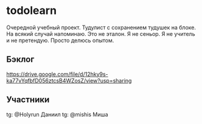 # todolearn
Очередной учебный проект.
Тудулист с сохранением тудушек на блоке.
На всякий случай напоминаю. Это не эталон. Я не сеньор. Я не учитель и не претендую. 
Просто делюсь опытом. 

## Бэклог 
https://drive.google.com/file/d/12hky9s-ka77vYqfbfD056ztcsB4WZosZ/view?usp=sharing

## Участники
tg: @Holyrun Даниил
tg: @mishis Миша
